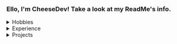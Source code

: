 ### Ello, I'm CheeseDev! Take a look at my ReadMe's info.

<details>
<summary>Hobbies</summary>
 Art, Games, Coding, Food, etc.
</details>

<details>
<summary>Experience</summary>
 JavaScript, HTML, C Family, CSS, Scratch

 Also, here's what languages I think are the top from what I've programmed before.
 | Rank | Languages |
|-----:|-----------|
|     1| Javascript|
|     2| C         |
|     3| S1.4      |
---
Yes, Scratch is on there. I really do think it's good for certain people, especially if they just don't like text programming. I do prefer text programming, but I do occasionally use one of Scratch's mods like Penguinmod or Turbowarp.
</details>

<details>
<summary>Projects</summary>
 DiamondOS2, DOSTV2, PrizGlobal, PrizVideo, Prizmarine (shutting down), Mayzer, etc.
</details>

